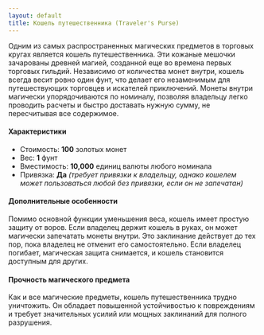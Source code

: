 ```yaml
---
layout: default
title: Кошель путешественника (Traveler's Purse)
---
```


Одним из самых распространенных магических предметов в торговых кругах является кошель путешественника. Эти кожаные мешочки зачарованы древней магией, созданной еще во времена первых торговых гильдий. Независимо от количества монет внутри, кошель всегда весит ровно один фунт, что делает его незаменимым для путешествующих торговцев и искателей приключений. Монеты внутри магически упорядочиваются по номиналу, позволяя владельцу легко проводить расчеты и быстро доставать нужную сумму, не пересчитывая все содержимое.

#### Характеристики

- Стоимость: **100** золотых монет
- Вес: **1** фунт
- Вместимость: **10,000** единиц валюты любого номинала
- Привязка: **Да** *(требует привязки к владельцу, однако кошелем может пользоваться любой без привязки, если он не запечатан)*

#### Дополнительные особенности

Помимо основной функции уменьшения веса, кошель имеет простую защиту от воров. Если владелец держит кошель в руках, он может магически запечатать монеты внутри. Это заклинание действует до тех пор, пока владелец не отменит его самостоятельно. Если владелец погибает, магическая защита снимается, и кошель становится доступным для других.

#### Прочность магического предмета

Как и все магические предметы, кошель путешественника трудно уничтожить. Он обладает повышенной устойчивостью к повреждениям и требует значительных усилий или мощных заклинаний для полного разрушения.